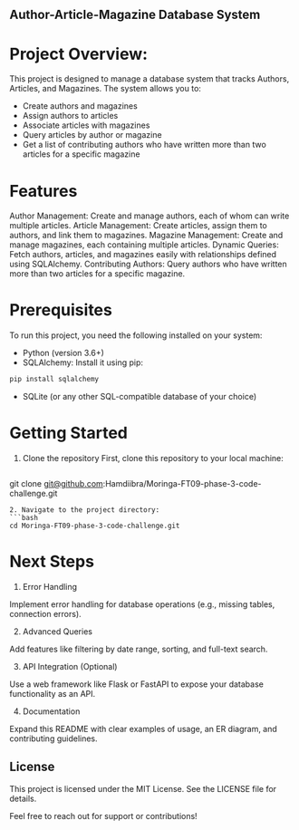 ## Author-Article-Magazine Database System

# Project Overview:
This project is designed to manage a database system that tracks Authors, Articles, and Magazines. The system allows you to:

- Create authors and magazines
- Assign authors to articles
- Associate articles with magazines
- Query articles by author or magazine
- Get a list of contributing authors who have written more than two articles for a specific magazine

# Features
Author Management: Create and manage authors, each of whom can write multiple articles.
Article Management: Create articles, assign them to authors, and link them to magazines.
Magazine Management: Create and manage magazines, each containing multiple articles.
Dynamic Queries: Fetch authors, articles, and magazines easily with relationships defined using SQLAlchemy.
Contributing Authors: Query authors who have written more than two articles for a specific magazine.

# Prerequisites
To run this project, you need the following installed on your system:

- Python (version 3.6+)
- SQLAlchemy: Install it using pip:

```bash
pip install sqlalchemy
```
- SQLite (or any other SQL-compatible database of your choice)

# Getting Started
1. Clone the repository
First, clone this repository to your local machine:

   ```bash
git clone git@github.com:Hamdiibra/Moringa-FT09-phase-3-code-challenge.git
   ```
2. Navigate to the project directory:
   ```bash
cd Moringa-FT09-phase-3-code-challenge.git
   ```
# Next Steps

1. Error Handling

Implement error handling for database operations (e.g., missing tables, connection errors).

2. Advanced Queries

Add features like filtering by date range, sorting, and full-text search.

3. API Integration (Optional)

Use a web framework like Flask or FastAPI to expose your database functionality as an API.

4. Documentation

Expand this README with clear examples of usage, an ER diagram, and contributing guidelines.

## License

This project is licensed under the MIT License. See the LICENSE file for details.

Feel free to reach out for support or contributions!